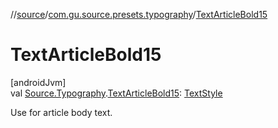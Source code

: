 //[source](../../index.md)/[com.gu.source.presets.typography](index.md)/[TextArticleBold15](-text-article-bold15.md)

# TextArticleBold15

[androidJvm]\
val [Source.Typography](../com.gu.source/-source/-typography/index.md).[TextArticleBold15](-text-article-bold15.md): [TextStyle](https://developer.android.com/reference/kotlin/androidx/compose/ui/text/TextStyle.html)

Use for article body text.
